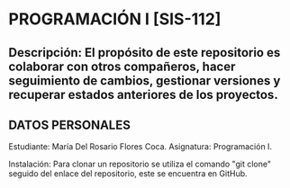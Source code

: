 # PROGRAMACIÓN I [SIS-112]
Descripción: El propósito de este repositorio es colaborar con otros compañeros, hacer seguimiento de cambios, gestionar versiones y recuperar estados anteriores de los proyectos. 
----------------
DATOS PERSONALES
----------------
Estudiante: María Del Rosario Flores Coca.
Asignatura: Programación I.

Instalación: Para clonar un repositorio se utiliza el comando "git clone" seguido del enlace del repositorio, este se encuentra en GitHub.
